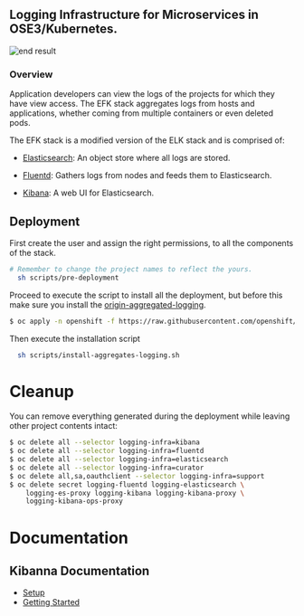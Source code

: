 ## Logging Infrastructure for Microservices in OSE3/Kubernetes.


![end result](https://github.com/cesarvr/EFK-Stack-OSE3/blob/master/docs/demo.gif)


### Overview

 Application developers can view the logs of the projects for which they have view access. The EFK stack aggregates logs from hosts and applications, whether coming from multiple containers or even deleted pods.


 The EFK stack is a modified version of the ELK stack and is comprised of:

 - [Elasticsearch](https://www.elastic.co/products/elasticsearch): An object store where all logs are stored.

 - [Fluentd](http://www.fluentd.org/architecture): Gathers logs from nodes and feeds them to Elasticsearch.

 - [Kibana](https://www.elastic.co/guide/en/kibana/current/introduction.html): A web UI for Elasticsearch.


## Deployment

First create the user and assign the right permissions, to all the components of the stack.

```sh
# Remember to change the project names to reflect the yours.
  sh scripts/pre-deployment
```

Proceed to execute the script to install all the deployment, but before this make sure you install
the [origin-aggregated-logging](https://github.com/openshift/origin-aggregated-logging/tree/master/deployer).

```sh
$ oc apply -n openshift -f https://raw.githubusercontent.com/openshift/origin-aggregated-logging/master/deployer/deployer.yaml
```

Then execute the installation script

```sh
  sh scripts/install-aggregates-logging.sh
```


# Cleanup

You can remove everything generated during the deployment while leaving other project contents intact:


```sh
$ oc delete all --selector logging-infra=kibana
$ oc delete all --selector logging-infra=fluentd
$ oc delete all --selector logging-infra=elasticsearch
$ oc delete all --selector logging-infra=curator
$ oc delete all,sa,oauthclient --selector logging-infra=support
$ oc delete secret logging-fluentd logging-elasticsearch \
    logging-es-proxy logging-kibana logging-kibana-proxy \
    logging-kibana-ops-proxy

```

# Documentation

## Kibanna Documentation    

- [Setup](https://www.elastic.co/guide/en/kibana/current/setup.html)
- [Getting Started](https://www.elastic.co/guide/en/kibana/current/getting-started.html)
